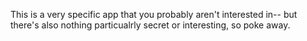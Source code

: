 This is a very specific app that you probably aren't interested in-- but there's also nothing particualrly secret or interesting, so poke away.